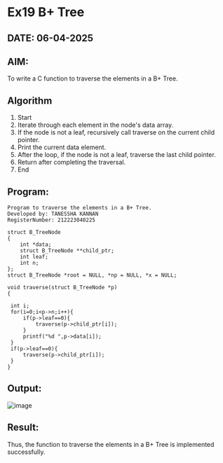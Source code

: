 # Ex19 B+ Tree
## DATE: 06-04-2025
## AIM:
To write a C function to traverse the elements in a B+ Tree.

## Algorithm
1. Start
2. Iterate through each element in the node's data array.
3. If the node is not a leaf, recursively call traverse on the current child pointer.
4. Print the current data element.
5. After the loop, if the node is not a leaf, traverse the last child pointer.
7. Return after completing the traversal.
8. End  

## Program:
```
Program to traverse the elements in a B+ Tree.
Developed by: TANESSHA KANNAN
RegisterNumber: 212223040225

struct B_TreeNode
{
    int *data;
    struct B_TreeNode **child_ptr;
    int leaf;
    int n;
};
struct B_TreeNode *root = NULL, *np = NULL, *x = NULL;

void traverse(struct B_TreeNode *p)
{
 
 int i;
 for(i=0;i<p->n;i++){
     if(p->leaf==0){
         traverse(p->child_ptr[i]);
     }
     printf("%d ",p->data[i]);
 }
 if(p->leaf==0){
     traverse(p->child_ptr[i]);
 }
} 
```

## Output:
![image](https://github.com/user-attachments/assets/3deedc3e-2c53-4f6f-aada-264fc8576915)

## Result:
Thus, the function to traverse the elements in a B+ Tree is implemented successfully.
